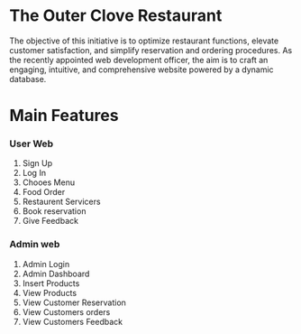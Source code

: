 # The Outer Clove Restaurant
The objective of this initiative is to optimize restaurant functions, elevate customer satisfaction, and simplify reservation and ordering procedures. As the recently appointed web development officer, the aim is to craft an engaging, intuitive, and comprehensive website powered by a dynamic database.
# Main Features
### User Web
1. Sign Up
2. Log In
3. Chooes Menu
4. Food Order
5. Restaurent Servicers
6. Book reservation
7. Give Feedback
### Admin web
1. Admin Login
2. Admin Dashboard
3. Insert Products
4. View Products
5. View Customer Reservation
6. View Customers orders
7. View Customers Feedback
